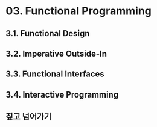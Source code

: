 # 03. Functional Programming

## 3.1. Functional Design
## 3.2. Imperative Outside-In
## 3.3. Functional Interfaces
## 3.4. Interactive Programming
## 짚고 넘어가기